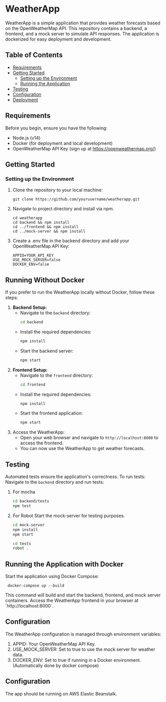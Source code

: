 # WeatherApp

WeatherApp is a simple application that provides weather forecasts based on the OpenWeatherMap API. This repository contains a backend, a frontend, and a mock server to simulate API responses. The application is dockerized for easy deployment and development.

## Table of Contents

- [Requirements](#requirements)
- [Getting Started](#getting-started)
  - [Setting up the Environment](#setting-up-the-environment)
  - [Running the Application](#running-the-application)
- [Testing](#testing)
- [Configuration](#configuration)
- [Deployment](#deployment)

## Requirements

Before you begin, ensure you have the following:

- Node.js (v14)
- Docker (for deployment and local development)
- OpenWeatherMap API Key (sign up at https://openweathermap.org/)

## Getting Started

### Setting up the Environment

1. Clone the repository to your local machine:
     ```
     git clone https://github.com/yourusername/weatherapp.git
     ```

2. Navigate to project directory and install via npm.
     ```
    cd weatherapp
    cd backend && npm install
    cd ../frontend && npm install
    cd ../mock-server && npm install
     ```

3. Create a .env file in the backend directory and add your OpenWeatherMap API Key:
     ```
    APPID=YOUR_API_KEY
    USE_MOCK_SERVER=false
    DOCKER_ENV=false
     ```
## Running Without Docker
If you prefer to run the WeatherApp locally without Docker, follow these steps:
1. **Backend Setup:**
   - Navigate to the `backend` directory:
     ```sh
     cd backend
     ```
   - Install the required dependencies:
     ```sh
     npm install
     ```
   - Start the backend server:
     ```sh
     npm start
     ```
2. **Frontend Setup:**
   - Navigate to the `frontend` directory:
     ```sh
     cd frontend
     ```
   - Install the required dependencies:
     ```sh
     npm install
     ```
   - Start the frontend application:
     ```sh
     npm start
     ```
3. Access the WeatherApp:
   - Open your web browser and navigate to `http://localhost:8000` to access the frontend.
   - You can now use the WeatherApp to get weather forecasts.
## Testing
Automated tests ensure the application's correctness. To run tests:
Navigate to the `backend` directory and run tests:
1. For mocha
     ```sh
     cd backend/tests
     npm test
     ```
2. For Robot
Start the mock-server for testing purposes.
     ```sh
     cd mock-server
     npm install
     npm start
     ```   
     ```sh
     cd tests
     robot .
     ```
## Running the Application with Docker
Start the application using Docker Compose:
     
     docker-compose up --build
     
This command will build and start the backend, frontend, and mock server containers.
Access the WeatherApp frontend in your browser at `http://localhost:8000´.   


## Configuration
The WeatherApp configuration is managed through environment variables:

1. APPID: Your OpenWeatherMap API Key.
2. USE_MOCK_SERVER: Set to true to use the mock server for weather data.
3. DOCKER_ENV: Set to true if running in a Docker environment. (Automatically done by docker compose)


## Configuration
The app should be running on AWS Elastic Beanstalk.
